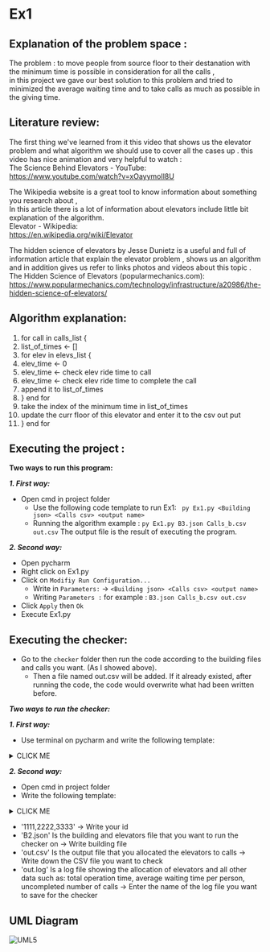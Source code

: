 # Ex1

## Explanation of the problem space :  
The problem : to move people from source floor to their destanation with the minimum time is possible in consideration for all the calls ,  
in this project we gave our best solution to this problem and tried to minimized the average waiting time and to take calls as much as     possible in the giving time.  

## Literature review:  
The first thing we've learned from it this video that shows us the elevator problem and what algorithm we should use to cover all the cases   up . this video has nice animation and very helpful to watch :  
The Science Behind Elevators - YouTube:  
https://www.youtube.com/watch?v=xOayymoIl8U  

The Wikipedia website is a great tool to know information about something you research about ,  
In this article there is a lot of information about elevators include little bit explanation of the algorithm.  
Elevator - Wikipedia:  
https://en.wikipedia.org/wiki/Elevator  

The hidden science of elevators by Jesse Dunietz is a useful and full of information article that explain the elevator problem , shows us an   algorithm and in addition gives us refer to links photos and videos about this topic .  
The Hidden Science of Elevators (popularmechanics.com):  
https://www.popularmechanics.com/technology/infrastructure/a20986/the-hidden-science-of-elevators/  

## Algorithm explanation:

1. for call in calls_list {  
2. list_of_times <- []  
3. for elev in elevs_list {  
4. elev_time <- 0  
5. elev_time <- check elev ride time to call  
6. elev_time <- check elev ride time to complete the call  
7. append it to list_of_times  
8. } end for  
9. take the index of the minimum time in list_of_times  
10. update the curr floor of this elevator and enter it to the csv out put  
11. } end for  

## Executing the project :

**Two ways to run this program:**

**_1. First way:_**
  - Open cmd in project folder
    - Use the following code template to run Ex1: 
      ` py Ex1.py <Building json> <Calls csv> <output name>`
    - Running the algorithm example :
      `py Ex1.py B3.json Calls_b.csv out.csv`
  The output file is the result of executing the program.
  
 **_2. Second way:_**
  - Open pycharm
  - Right click on Ex1.py
  - Click on `Modifiy Run Configuration...`
    - Write in `Parameters:`  -> `<Building json> <Calls csv> <output name>`
    - Writing `Parameters :` for example : `B3.json Calls_b.csv out.csv`
  - Click `Apply` then `Ok`
  - Execute Ex1.py

## Executing the checker:

- Go to the `checker` folder then run the code according to the building files and calls you want. (As I showed above).
   - Then a file named out.csv will be added. If it already existed, after running the code, the code would overwrite what had been written before.

**_Two ways to run the checker:_**

**_1. First way:_**

- Use terminal on pycharm and write the following template:
<details><summary>CLICK ME</summary>
<p>   
  
      java -jar Ex1_checker_V1.2_obf.jar 1111,2222,3333 B2.json out.csv out.log 
  
</p>
</details>


 

**_2. Second way:_**

- Open cmd in project folder
- Write the following template:
<details><summary>CLICK ME</summary>
<p>   
  
      java -jar Ex1_checker_V1.2_obf.jar 1111,2222,3333 B2.json out.csv out.log 
  
</p>
</details>
 
- '1111,2222,3333' -> Write your id
 - 'B2.json' Is the building and elevators file that you want to run the checker on -> Write building file
 - 'out.csv' Is the output file that you allocated the elevators to calls -> Write down the CSV file you want to check
 - 'out.log' Is a log file showing the allocation of elevators and all other data such as: total operation time, average waiting time per person, uncompleted number of calls -> Enter the name of the log file you want to save for the checker











## UML Diagram

![UML5](https://user-images.githubusercontent.com/92351152/142615279-da823d6b-0ef1-4d50-82f0-971ae7e16017.jpg)



